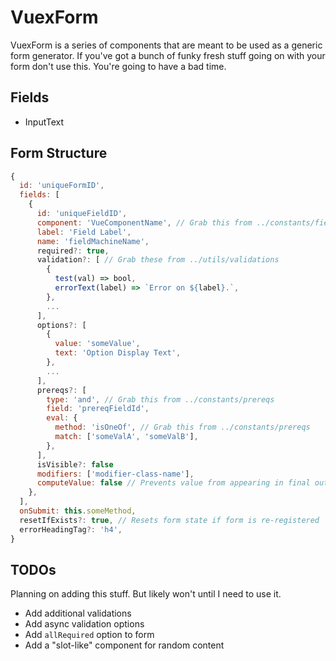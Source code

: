 # VuexForm

VuexForm is a series of components that are meant to be used as a generic form generator. If you've got a bunch of funky fresh stuff going on with your form don't use this. You're going to have a bad time.

## Fields

- InputText

## Form Structure

```javascript
{
  id: 'uniqueFormID',
  fields: [
    {
      id: 'uniqueFieldID',
      component: 'VueComponentName', // Grab this from ../constants/fieldTypes
      label: 'Field Label',
      name: 'fieldMachineName',
      required?: true,
      validation?: [ // Grab these from ../utils/validations
        {
          test(val) => bool,
          errorText(label) => `Error on ${label}.`,
        },
        ...
      ],
      options?: [
        {
          value: 'someValue',
          text: 'Option Display Text',
        },
        ...
      ],
      prereqs?: [
        type: 'and', // Grab this from ../constants/prereqs
        field: 'prereqFieldId',
        eval: {
          method: 'isOneOf', // Grab this from ../constants/prereqs
          match: ['someValA', 'someValB'],
        },
      ],
      isVisible?: false
      modifiers: ['modifier-class-name'],
      computeValue: false // Prevents value from appearing in final output
    },
  ],
  onSubmit: this.someMethod,
  resetIfExists?: true, // Resets form state if form is re-registered
  errorHeadingTag?: 'h4',
}
```

## TODOs

Planning on adding this stuff. But likely won't until I need to use it.

- Add additional validations
- Add async validation options
- Add `allRequired` option to form
- Add a "slot-like" component for random content
